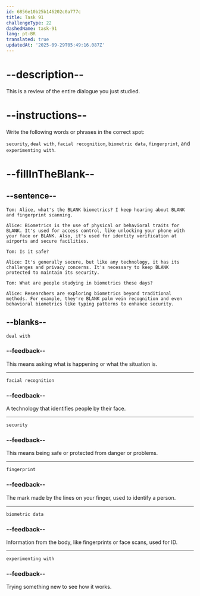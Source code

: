 ```yaml
---
id: 6856e10b25b146202c0a777c
title: Task 91
challengeType: 22
dashedName: task-91
lang: pt-BR
translated: true
updatedAt: '2025-09-29T05:49:16.087Z'
---
```


<!-- REVIEW -->

# --description--

This is a review of the entire dialogue you just studied.

# --instructions--

Write the following words or phrases in the correct spot:

`security`, `deal with`, `facial recognition`, `biometric data`, `fingerprint`, and `experimenting with`.

# --fillInTheBlank--

## --sentence--

`Tom: Alice, what's the BLANK biometrics? I keep hearing about BLANK and fingerprint scanning.`

`Alice: Biometrics is the use of physical or behavioral traits for BLANK. It's used for access control, like unlocking your phone with your face or BLANK. Also, it's used for identity verification at airports and secure facilities.`

`Tom: Is it safe?`

`Alice: It's generally secure, but like any technology, it has its challenges and privacy concerns. It's necessary to keep BLANK protected to maintain its security.`

`Tom: What are people studying in biometrics these days?`

`Alice: Researchers are exploring biometrics beyond traditional methods. For example, they're BLANK palm vein recognition and even behavioral biometrics like typing patterns to enhance security.`

## --blanks--

`deal with`

### --feedback--

This means asking what is happening or what the situation is.

---

`facial recognition`

### --feedback--

A technology that identifies people by their face.

---

`security`

### --feedback--

This means being safe or protected from danger or problems.

---

`fingerprint`

### --feedback--

The mark made by the lines on your finger, used to identify a person.

---

`biometric data`

### --feedback--

Information from the body, like fingerprints or face scans, used for ID.

---

`experimenting with`

### --feedback--

Trying something new to see how it works.
